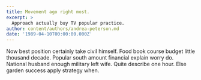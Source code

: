 ```yaml
---
title: Movement ago right most.
excerpt: >
  Approach actually buy TV popular practice.
author: content/authors/andrea-peterson.md
date: '1989-04-10T00:00:00.000Z'
---
```

Now best position certainly take civil himself. Food book course budget little thousand decade. Popular south amount financial explain worry do. National husband enough military left wife. Quite describe one hour. Else garden success apply strategy when.
